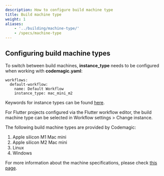 ```yaml
---
description: How to configure build machine type
title: Build machine type
weight: 1
aliases:
    - '../building/machine-type/'
    - /specs/machine-type
---
```


## Configuring build machine types

To switch between build machines, **instance_type** needs to be configured when working with **codemagic.yaml**:

```
workflows:
  default-workflow:
    name: Default Workflow
    instance_type: mac_mini_m2
```

Keywords for instance types can be found [here](https://docs.codemagic.io/yaml-basic-configuration/yaml-getting-started/#instance-type).

For Flutter projects configured via the Flutter workflow editor, the build machine type can be selected in Workflow settings > Change instance.

The following build machine types are provided by Codemagic:

1. Apple silicon M1 Mac mini
2. Apple silicon M2 Mac mini
3. Linux
4. Windows

For more information about the machine specifications, please check [this page](https://docs.codemagic.io/specs/versions-macos/).
